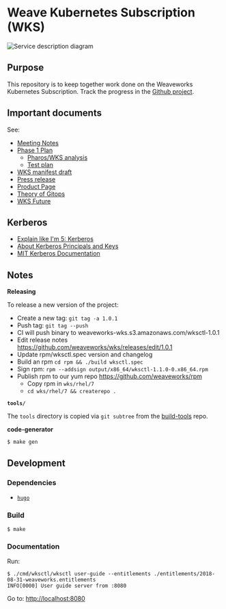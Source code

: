 # Weave Kubernetes Subscription (WKS)

![Service description diagram](https://www.weave.works/assets/images/blt1670b4d9d8010619/KB_support_diagram.jpg)

## Purpose
This repository is to keep together work done on the Weaveworks Kubernetes Subscription. Track the progress in the [Github project](https://github.com/weaveworks/wks/projects/1).

## Important documents
See:
- [Meeting Notes](https://drive.google.com/open?id=1wfN4V6T9t1-eapXGabFZqkBCxyKW3uVZzz-cBCosgxs)
- [Phase 1 Plan](https://docs.google.com/document/d/1q3y0jDrzNKpTxPUi5JYf8vaPDTLV9_Ur65lxZFElDSo/edit)
  - [Pharos/WKS analysis](https://docs.google.com/document/d/1FRJd5Uj0CuHPwHbqXooIpUF1UKTy9tjsBaNqAA5BtrQ/edit)
  - [Test plan](https://docs.google.com/spreadsheets/d/1EdSdbdbFrYrjLwr33qAMF31n_g2hrSgogljen8RBHj4/edit)
- [WKS manifest draft](https://docs.google.com/document/d/1WtIE11RC-6f4mhp2Krsf1AsNCNEHcSuEQNp12nV0mDU/edit#)
- [Press release](https://www.weave.works/press/releases/weaveworks-launches-enterprise-gitops-services/)
- [Product Page](https://www.weave.works/product/enterprise-kubernetes-support/)
- [Theory of Gitops](https://docs.google.com/document/d/1Y8kr3gROHUnFuGR3h4adjwWH6E3ttGHIYwVuWWVv2VE/edit)
- [WKS Future](https://docs.google.com/document/d/1HK6r5CA0ZlUQT3PmFWVQ_93TlPz31nHdx13-pve1S4U/edit#)

## Kerberos

- [Explain like I'm 5: Kerberos](http://www.roguelynn.com/words/explain-like-im-5-kerberos/)
- [About Kerberos Principals and Keys](https://ssimo.org/blog/id_016.html)
- [MIT Kerberos Documentation](http://web.mit.edu/kerberos/krb5-1.12/doc/index.html)

## Notes

**Releasing**

To release a new version of the project:
  - Create a new tag: `git tag -a 1.0.1`
  - Push tag: `git tag --push`
  - CI will push binary to weaveworks-wks.s3.amazonaws.com/wksctl-1.0.1
  - Edit release notes https://github.com/weaveworks/wks/releases/edit/1.0.1
  - Update rpm/wksctl.spec version and changelog
  - Build an rpm `cd rpm && ./build wksctl.spec`
  - Sign rpm: `rpm --addsign output/x86_64/wksctl-1.1.0-0.x86_64.rpm`
  - Publish rpm to our yum repo https://github.com/weaveworks/rpm
    - Copy rpm in `wks/rhel/7`
    - `cd wks/rhel/7 && createrepo .`

**`tools/`**

The `tools` directory is copied via `git subtree` from the
[build-tools](https://github.com/weaveworks/build-tools) repo.

**code-generator**

```
$ make gen

```

## Development

### Dependencies

- [`hugo`](https://gohugo.io/getting-started/quick-start/)

### Build

```
$ make
```

### Documentation

Run:
```
$ ./cmd/wksctl/wksctl user-guide --entitlements ./entitlements/2018-08-31-weaveworks.entitlements
INFO[0000] User guide server from :8080
```
Go to: [http://localhost:8080](http://localhost:8080)
